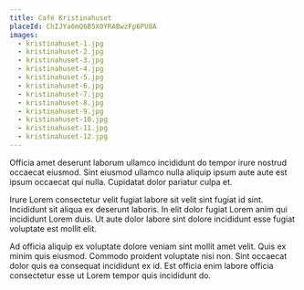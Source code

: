 ```yaml
---
title: Café Kristinahuset
placeId: ChIJYa6mQ6B5X0YRABwzFp6PU8A
images:
  - kristinahuset-1.jpg
  - kristinahuset-2.jpg
  - kristinahuset-3.jpg
  - kristinahuset-4.jpg
  - kristinahuset-5.jpg
  - kristinahuset-6.jpg
  - kristinahuset-7.jpg
  - kristinahuset-8.jpg
  - kristinahuset-9.jpg
  - kristinahuset-10.jpg
  - kristinahuset-11.jpg
  - kristinahuset-12.jpg
---
```


Officia amet deserunt laborum ullamco incididunt do tempor irure nostrud occaecat eiusmod. Sint eiusmod ullamco nulla aliquip ipsum aute aute est ipsum occaecat qui nulla. Cupidatat dolor pariatur culpa et. 

Irure Lorem consectetur velit fugiat labore sit velit sint fugiat id sint. Incididunt sit aliqua ex deserunt laboris. In elit dolor fugiat Lorem anim qui incididunt Lorem duis. Ut aute dolor labore sint dolore incididunt esse fugiat voluptate est mollit elit.

Ad officia aliquip ex voluptate dolore veniam sint mollit amet velit. Quis ex minim quis eiusmod. Commodo proident voluptate nisi non. Sint occaecat dolor quis ea consequat incididunt ex id. Est officia enim labore officia consectetur esse ut Lorem tempor quis incididunt do.